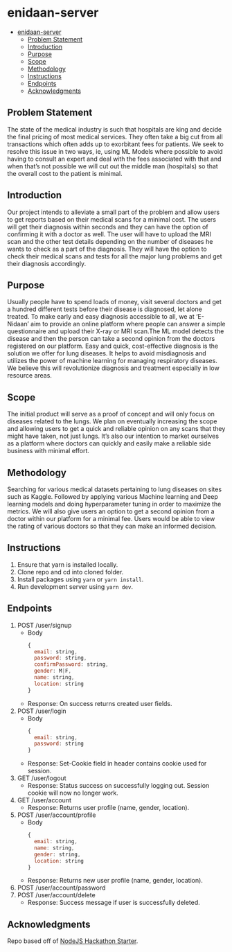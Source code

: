 # enidaan-server

- [enidaan-server](#enidaan-server)
  - [Problem Statement](#problem-statement)
  - [Introduction](#introduction)
  - [Purpose](#purpose)
  - [Scope](#scope)
  - [Methodology](#methodology)
  - [Instructions](#instructions)
  - [Endpoints](#endpoints)
  - [Acknowledgments](#acknowledgments)

## Problem Statement

The state of the medical industry is such that hospitals are king and decide the final pricing of most medical services. They often take a big cut from all transactions which often adds up to exorbitant fees for patients. We seek to resolve this issue in two ways, ie, using ML Models where possible to avoid having to consult an expert and deal with the fees associated with that and when that’s not possible we will cut out the middle man (hospitals) so that the overall cost to the patient is minimal.

## Introduction

Our project intends to alleviate a small part of the problem and allow users to get reports based on their medical scans for a minimal cost. The users will get their diagnosis within seconds and they can have the option of confirming it with a doctor as well. The user will have to upload the MRI scan and the other test details depending on the number of diseases he wants to check as a part of the diagnosis. They will have the option to check their medical scans and tests for all the major lung problems and get their diagnosis accordingly.

## Purpose

Usually people have to spend loads of money, visit several doctors and get a hundred different tests before their disease is diagnosed, let alone treated. To make early and easy diagnosis accessible to all, we at ‘E-Nidaan’ aim to provide an online platform where people can answer a simple questionnaire and upload their X-ray or MRI scan.The ML model detects the disease and then the person can take a second opinion from the doctors registered on our platform.
Easy and quick, cost-effective diagnosis is the solution we offer for lung diseases.
It helps to avoid misdiagnosis and utilizes the power of machine learning for managing respiratory diseases. We believe this will revolutionize diagnosis and treatment especially in low resource areas.

## Scope

The initial product will serve as a proof of concept and will only focus on diseases related to the lungs. We plan on eventually increasing the scope and allowing users to get a quick and reliable opinion on any scans that they might have taken, not just lungs.
It’s also our intention to market ourselves as a platform where doctors can quickly and easily make a reliable side business with minimal effort.

## Methodology

Searching for various medical datasets pertaining to lung diseases on sites such as Kaggle. Followed by applying various Machine learning and Deep learning models and doing hyperparameter tuning in order to maximize the metrics.
We will also give users an option to get a second opinion from a doctor within our platform for a minimal fee. Users would be able to view the rating of various doctors so that they can make an informed decision.

## Instructions

1. Ensure that yarn is installed locally.
2. Clone repo and cd into cloned folder.
3. Install packages using `yarn` or `yarn install`.
4. Run development server using `yarn dev`.

## Endpoints
1. POST /user/signup
   - Body
      ```js
      {
        email: string,
        password: string,
        confirmPassword: string,
        gender: M|F,
        name: string,
        location: string
      }
      ```
    - Response: On success returns created user fields.
2. POST /user/login
   - Body
      ```js
      {
        email: string,
        password: string
      }
      ```
   - Response: Set-Cookie field in header contains cookie used for session.
3. GET /user/logout
   - Response: Status success on successfully logging out. Session cookie will now no longer work.
4. GET /user/account
   - Response: Returns user profile (name, gender, location).
5. POST /user/account/profile
   - Body
      ```js
      {
        email: string,
        name: string,
        gender: string,
        location: string
      }
      ```
   - Response: Returns new user profile (name, gender, location).
6. POST /user/account/password
7. POST /user/account/delete
   - Response: Success message if user is successfully deleted.
## Acknowledgments

Repo based off of [NodeJS Hackathon Starter](https://github.com/sahat/hackathon-starter).
